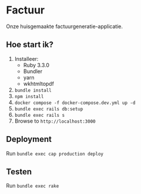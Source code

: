 # Factuur

Onze huisgemaakte factuurgeneratie-applicatie.

## Hoe start ik?

1. Installeer:
    - Ruby 3.3.0
    - Bundler
    - yarn
    - wkhtmltopdf
2. `bundle install`
3. `npm install`
4. `docker compose -f docker-compose.dev.yml up -d`
5. `bundle exec rails db:setup`
6. `bundle exec rails s`
7. Browse to `http://localhost:3000`

## Deployment
Run `bundle exec cap production deploy`

## Testen
Run `bundle exec rake`

